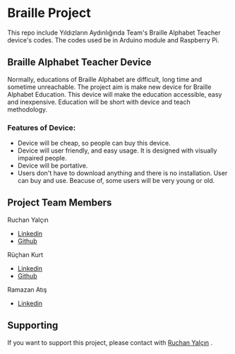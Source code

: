 # Braille Project
This repo include Yıldızların Aydınlığında Team's Braille Alphabet Teacher device's codes. The codes used be in Arduino module and Raspberry Pi.

## Braille Alphabet Teacher Device
Normally, educations of Braille Alphabet are difficult, long time and sometime unreachable. The project aim is make new device for Braille Alphabet Education. This device will make the education accessible, easy and inexpensive. Education will be short with device and teach methodology.

### Features of Device:
- Device will be cheap, so people can buy this device.
- Device will user friendly, and easy usage. It is designed with visually impaired people.
- Device will be portative.
- Users don't have to download anything and there is no installation. User can buy and use. Beacuse of, some users will be very young or old. 

## Project Team Members
Ruchan Yalçın 
- [Linkedin](https://www.linkedin.com/in/ruchany13/) 
- [Github](https://github.com/ruchany13) 

Rüçhan Kurt 
- [Linkedin](https://www.linkedin.com/in/ruchankurt219/) 
- [Github](https://github.com/RuchanKURT) 

Ramazan Atış 
- [Linkedin](https://www.linkedin.com/in/ramazan-at%C4%B1%C5%9F-5bb71b203/)


## Supporting
If you want to support this project, please contact with [Ruchan Yalçın](mailto:ruchany13@gmail.com) .





